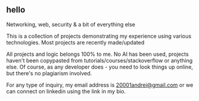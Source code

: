 ## hello

Networking, web, security & a bit of everything else

This is a collection of projects demonstrating my experience using various technologies. Most projects are recently made/updated

All projects and logic belongs 100% to me. No AI has been used, projects haven't been copypasted from tutorials/courses/stackoverflow or anything else. Of course, as any developer does - you need to look things up online, but there's no plagiarism involved.

For any type of inquiry, my email address is 20001andrei@gmail.com or we can connect on linkedin using the link in my bio.
